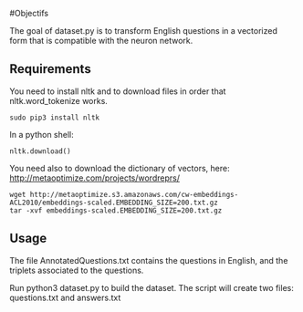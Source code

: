 #Objectifs

The goal of dataset.py is to transform English questions in a vectorized form that is compatible with the
neuron network.


## Requirements

You need to install nltk and to download files in order that nltk.word_tokenize works.

    sudo pip3 install nltk

In a python shell:

    nltk.download()

You need also to download the dictionary of vectors, here: http://metaoptimize.com/projects/wordreprs/

    wget http://metaoptimize.s3.amazonaws.com/cw-embeddings-ACL2010/embeddings-scaled.EMBEDDING_SIZE=200.txt.gz
    tar -xvf embeddings-scaled.EMBEDDING_SIZE=200.txt.gz

## Usage

The file AnnotatedQuestions.txt contains the questions in English, and the triplets associated to the questions.

Run python3 dataset.py to build the dataset.
The script will create two files: questions.txt and answers.txt

